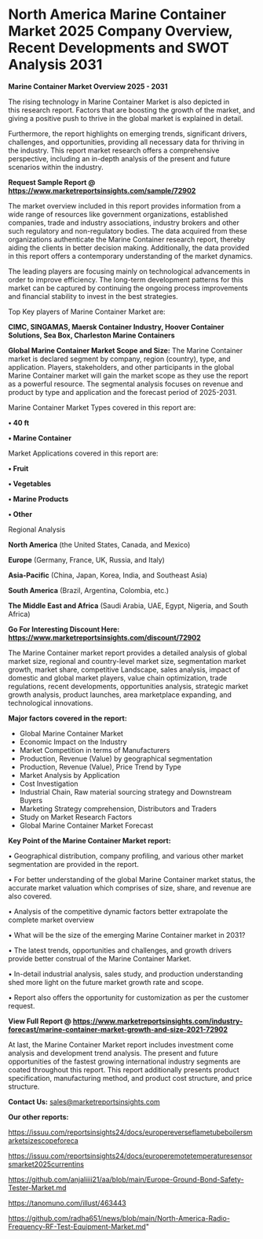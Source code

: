 # North America Marine Container Market 2025 Company Overview, Recent Developments and SWOT Analysis 2031

<Strong> Marine Container Market Overview 2025 - 2031</strong>

The rising technology in Marine Container Market is also depicted in this research report. Factors that are boosting the growth of the market, and giving a positive push to thrive in the global market is explained in detail.

Furthermore, the report highlights on emerging trends, significant drivers, challenges, and opportunities, providing all necessary data for thriving in the industry. This report market research offers a comprehensive perspective, including an in-depth analysis of the present and future scenarios within the industry.

<strong>Request Sample Report @ <a href=https://www.marketreportsinsights.com/sample/72902>https://www.marketreportsinsights.com/sample/72902</a></strong>

The market overview included in this report provides information from a wide range of resources like government organizations, established companies, trade and industry associations, industry brokers and other such regulatory and non-regulatory bodies. The data acquired from these organizations authenticate the Marine Container research report, thereby aiding the clients in better decision making. Additionally, the data provided in this report offers a contemporary understanding of the market dynamics.

The leading players are focusing mainly on technological advancements in order to improve efficiency. The long-term development patterns for this market can be captured by continuing the ongoing process improvements and financial stability to invest in the best strategies.

Top Key players of Marine Container Market are:

<strong>CIMC, SINGAMAS, Maersk Container Industry, Hoover Container Solutions, Sea Box, Charleston Marine Containers</strong>

<strong><b>Global Marine Container Market Scope and Size:</b></strong>
The Marine Container market is declared segment by company, region (country), type, and application. Players, stakeholders, and other participants in the global Marine Container market will gain the market scope as they use the report as a powerful resource. The segmental analysis focuses on revenue and product by type and application and the forecast period of 2025-2031.

Marine Container Market Types covered in this report are:

<strong>• 40 ft

• Marine Container</strong>

Market Applications covered in this report are:

<strong>• Fruit

• Vegetables

• Marine Products

• Other</strong> 

Regional Analysis

<strong>North America</strong> (the United States, Canada, and Mexico)

<strong>Europe</strong> (Germany, France, UK, Russia, and Italy)

<strong>Asia-Pacific</strong> (China, Japan, Korea, India, and Southeast Asia)

<strong>South America</strong> (Brazil, Argentina, Colombia, etc.)

<strong>The Middle East and Africa</strong> (Saudi Arabia, UAE, Egypt, Nigeria, and South Africa)

<strong>Go For Interesting Discount Here: <a href=https://www.marketreportsinsights.com/discount/72902>https://www.marketreportsinsights.com/discount/72902</a></strong>

The Marine Container market report provides a detailed analysis of global market size, regional and country-level market size, segmentation market growth, market share, competitive Landscape, sales analysis, impact of domestic and global market players, value chain optimization, trade regulations, recent developments, opportunities analysis, strategic market growth analysis, product launches, area marketplace expanding, and technological innovations.

<strong><b>Major factors covered in the report:</b></strong>
<ul>
  <li>Global Marine Container Market </li>
  <li>Economic Impact on the Industry</li>
  <li>Market Competition in terms of Manufacturers</li>
  <li>Production, Revenue (Value) by geographical segmentation</li>
  <li>Production, Revenue (Value), Price Trend by Type</li>
  <li>Market Analysis by Application</li>
  <li>Cost Investigation</li>
  <li>Industrial Chain, Raw material sourcing strategy and Downstream Buyers</li>
  <li>Marketing Strategy comprehension, Distributors and Traders</li>
  <li>Study on Market Research Factors</li>
  <li>Global Marine Container Market Forecast</li>
</ul>

<strong><b>Key Point of the Marine Container Market report:</b></strong>

• Geographical distribution, company profiling, and various other market segmentation are provided in the report.

• For better understanding of the global Marine Container market status, the accurate market valuation which comprises of size, share, and revenue are also covered.

• Analysis of the competitive dynamic factors better extrapolate the complete market overview

• What will be the size of the emerging Marine Container market in 2031?

• The latest trends, opportunities and challenges, and growth drivers provide better construal of the Marine Container Market.

• In-detail industrial analysis, sales study, and production understanding shed more light on the future market growth rate and scope.

• Report also offers the opportunity for customization as per the customer request.

<strong><b>View Full Report @ <a href=https://www.marketreportsinsights.com/industry-forecast/marine-container-market-growth-and-size-2021-72902>https://www.marketreportsinsights.com/industry-forecast/marine-container-market-growth-and-size-2021-72902</a></b></strong>


At last, the Marine Container Market report includes investment come analysis and development trend analysis. The present and future opportunities of the fastest growing international industry segments are coated throughout this report. This report additionally presents product specification, manufacturing method, and product cost structure, and price structure.

<strong>Contact Us:</strong>
sales@marketreportsinsights.com

<strong>Our other reports:</strong>

<a href=https://issuu.com/reportsinsights24/docs/europereverseflametubeboilersmarketsizescopeforeca>https://issuu.com/reportsinsights24/docs/europereverseflametubeboilersmarketsizescopeforeca</a>

<a href=https://issuu.com/reportsinsights24/docs/europeremotetemperaturesensorsmarket2025currentins>https://issuu.com/reportsinsights24/docs/europeremotetemperaturesensorsmarket2025currentins</a>

<a href=https://github.com/anjaliiii21/aa/blob/main/Europe-Ground-Bond-Safety-Tester-Market.md>https://github.com/anjaliiii21/aa/blob/main/Europe-Ground-Bond-Safety-Tester-Market.md</a>

<a href=https://tanomuno.com/illust/463443>https://tanomuno.com/illust/463443</a>

<a href=https://github.com/radha651/news/blob/main/North-America-Radio-Frequency-RF-Test-Equipment-Market.md>https://github.com/radha651/news/blob/main/North-America-Radio-Frequency-RF-Test-Equipment-Market.md</a>"
